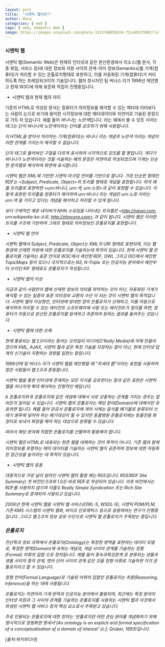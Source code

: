 ```yaml
---
layout: post
title:  "시맨틱 웹이란?"
author: Mara
categories: [ web ]
tags: [ web, Semantic Web ]
image: https://images.unsplash.com/photo-1523740856324-f2ce89135981?ixlib=rb-1.2.1&auto=format&fit=crop&w=798&q=80
---
```

### 시맨틱 웹

시맨틱 웹(Semantic Web)은 현재의 인터넷과 같은 분산환경에서 리소스(웹 문서, 각종 화일, 서비스 등)에 대한 정보와 자원 사이의 관계-의미 정보(Semantics)를 기계(컴퓨터)가 처리할 수 있는 온톨로지형태로 표현하고, 이를 자동화된 기계(컴퓨터)가 처리하도록 하는 프레임워크이자 기술입니다. 웹의 창시자인 팀 버너스 리가 1998년 제안했고 현재 W3C에 의해 표준화 작업이 진행중입니다.

+ 시맨틱 웹과 현재 웹의 차이

기존의 HTML로 작성된 문서는 컴퓨터가 의미정보를 해석할 수 있는 메타데 이터보다는 사람의 눈으로 보기에 용이한 시각정보에 대한 메타데이터와 자연어로 기술된 문장으로 가득 차 있습니다. 예를 들어 <em>바나나</em>는 <em>노란색</em>입니다. 라는 예에서 볼 수 있듯 <em>이라는 태그는 단지 바나나와 노란색이라는 단어를 강조하기 위해 사용됩니다.

이 HTML을 받아서 처리하는 기계(컴퓨터)는 바나나 라는 개념과 노란색 이라는 개념이 어떤 관계를 가지는지 해석할 수 없습니다.

단지 <em> 태그로 둘러싸인 구절을 다르게 표시하여 시각적으로 강조를 할 뿐입니다. 게다가 바나나가 노란색이라는 것을 서술하는 예의 문장은 자연어로 작성되었으며 기계는 단순한 문자열로 해석하여 화면에 표시합니다.

시맨틱 웹은 XML에 기반한 시맨틱 마크업 언어를 기반으로 합니다. 가장 단순한 형태인 RDF는 <Subject, Predicate, Object>의 트리플 형태로 개념을 표현합니다. 위의 예를 트리플로 표현하면 <urn:바나나, urn:색, urn:노랑>과 같이 표현할 수 있습니다. 이렇게 표현된 트리플을 컴퓨터가 해석하여 urn:바나나 라는 개념은 urn:노랑 이라는 urn:색 을 가지고 있다는 개념을 해석하고 처리할 수 있게 됩니다.

보다 구체적인 예로 네이버가 NHN 소유임을 나타내는 트리플은 <http://naver.com, urn:wikipedia-ko:소유, http://nhncorp.com> 과 같이 됩니다. 시맨틱 웹은 이러한 트리플 구조에 기반하여 그래프 형태로 의미정보인 온톨로지를 표현합니다.

+ 시맨틱 웹 언어

시맨틱 웹에서 Subject, Predicate, Object는 XML의 URI 형태로 표현되며, 이는 웹 환경에 산재한 자원에 대한 온톨로지를 기술하는데 목적이 있습니다. 현재 시맨틱 웹 온톨로지를 기술하는 표준 언어로 W3C에서 제안한 RDF, OWL 그리고 ISO에서 제안한 TopicMaps 등이 있으나 국지적으로는 N3, N-Triple 또는 인공지능 분야에서 예전부터 쓰이던 KIF 형태로도 온톨로지가 작성됩니다.

+ 시맨틱 웹의 이상

지금과 같이 사람만이 웹에 산재한 정보의 의미를 파악하는 것이 아닌, 자동화된 기계가 해석할 수 있는 일종의 표준 의미정보 교환의 수단 이 되는 것이 시맨틱 웹의 목적입니다. 시맨틱 웹의 이상향은, 인터넷에 방대한 양의 온톨로지가 산재하고, 이를 자동으로 해석하여 처리할 수 있는 에이전트 소프트웨어에 사람 또는 에이전트가 질의를 하면, 컴퓨터가 자동으로 분산된 온톨로지를 탐색하고 추론하여 원하는 결과를 돌려주는 것입니다.

+ 시맨틱 웹에 대한 오해

현재 통용되는 웹 2.0이라는 용어는 오라일리 미디어(O'Reilly Media)에 의해 만들어졌으며 XML, AJAX, 시맨틱 웹과 같은 특정 기술을 지칭하는 말이 아닌, 현재 인터넷 업계의 신기술이 지향하는 경향을 일컫는 말입니다.

1998년에 팀 버너스 리가 시맨틱 웹을 제안했을 때 "차세대 웹"이라는 표현을 사용하여 많은 사람들이 웹 2.0과 혼동합니다.

시맨틱 웹을 통한 인터넷에 존재하는 모든 지식을 공유한다는 말과 같은 표현은 시맨틱 웹을 지나치게 확대 해석하는 전형적인 예입니다.

A 온톨로지와 B 온톨로지에 같은 개념에 대해서 서로 상충하는 관계를 가지는 경우는 얼마든지 일어날 수 있습니다. 시맨틱 웹의 온톨로지는 해당 분야(Domain)에 대해서만 유효하면 됩니다. 예를 들어 관공서 온톨로지에 개의 사체는 음식물 폐기물로 분류되어 쓰레기 봉투에 넣어야 하는 폐기대상이 될 수 있지만 동물병원 온톨로지에는 동물전용 화장터로 보내서 화장을 해야 하는 대상으로 분류될 수 있습니다.

따라서 해당 분야에 적합한 온톨로지를 선별하여 활용해야 합니다.

시맨틱 웹은 HTML로 대표되는 현존 웹을 대체하는 것이 목적이 아니다. 기존 웹과 함께 의미정보를 포함하는 메타 데이터를 기술하는 시맨틱 웹이 공존하며 정보에 대한 자동화된 접근성을 높이려는 데 목적이 있습니다.

+ 시맨틱 웹의 응용

대중적으로 가장 널리 알려진 시맨틱 웹의 활용 예는 RSS입니다. RSS(RDF Site Summary) 첫 버전인 0.9와 1.0은 바로 RDF로 작성되어 있습니다. 이후 버전에서는 RDF를 사용하지 않으며 이름도 Really Simple Syndication 또는 Rich Site Summary로 혼재되어 사용되고 있습니다.

2006년 현재 시맨틱 웹을 시맨틱 웹 서비스(OWL-S, WSDL-S), 시맨틱 PDM/PLM, 기존 KMS 시스템의 시맨틱 웹화, 바이오 인포매틱스 등으로 응용하려는 연구가 진행중입니다. 그리고 웹 2.0의 정보 공유 수단으로 시맨틱 웹 온톨로지가 주목받는 중입니다.

### 온톨로지

전산학과 정보 과학에서 온톨로지(Ontology)는 특정한 영역을 표현하는 데이터 모델로, 특정한 영역(Domain)에 속하는 개념과, 개념 사이의 관계를 기술하는 정형(Formal) 어휘의 집합 으로 정의됩니다. 예를 들어 종속과목강문계 로 분류되는 생물과 생물 사이의 종의 관계, 영어 단어 사이의 관계 같은 것을 정형 어휘로 기술하면 각각 온톨로지라고 할 수 있습니다.

정형 언어(Formal Language)로 기술된 어휘의 집합인 온톨로지는 추론(Reasoning, Inference)을 하는 데에 사용됩니다.

온톨로지는 자연어의 기계 번역과 인공지능 분야에서 활용되며, 최근에는 특정 분야의 인터넷 자원과 그 사이의 관계를 기술하는 온톨로지를 사용하는 시맨틱 웹과 이것에서 파생된 시맨틱 웹 서비스 등의 핵심 요소로서 주목받고 있습니다.

주로 인용되는 온톨로지에 대한 정의는 '온톨로지란 어떤 관심 분야를 개념화하기 위해 명시적으로 정형화한 명세서'(An ontology is an explicit and formal specification of a conceptualisation of a domain of interest' (c.f. Gruber, 1993)입니다.

[출처:위키피디아]
